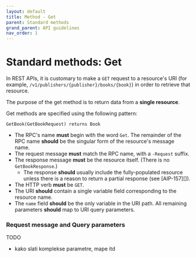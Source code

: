 ```yaml
---
layout: default
title: Method - Get
parent: Standard methods
grand_parent: API guidelines
nav_order: 1
---
```


# Standard methods: Get

In REST APIs, it is customary to make a `GET` request to a resource's URI (for
example, `/v1/publishers/{publisher}/books/{book}`) in order to retrieve that
resource.

The purpose of the get method is to return data from a **single resource**.

Get methods are specified using the following pattern:

```
GetBook(GetBookRequest) returns Book 
```

- The RPC's name **must** begin with the word `Get`. The remainder of the RPC
  name **should** be the singular form of the resource's message name.
- The request message **must** match the RPC name, with a `-Request` suffix.
- The response message **must** be the resource itself. (There is no
  `GetBookResponse`.)
  - The response **should** usually include the fully-populated resource unless
    there is a reason to return a partial response (see [AIP-157][]).
- The HTTP verb **must** be `GET`.
- The URI **should** contain a single variable field corresponding to the
  resource name.
- The `name` field **should** be the only variable in the URI path. All
    remaining parameters **should** map to URI query parameters.


### Request message and Query parameters

TODO

- kako slati komplekse parametre, mape itd
